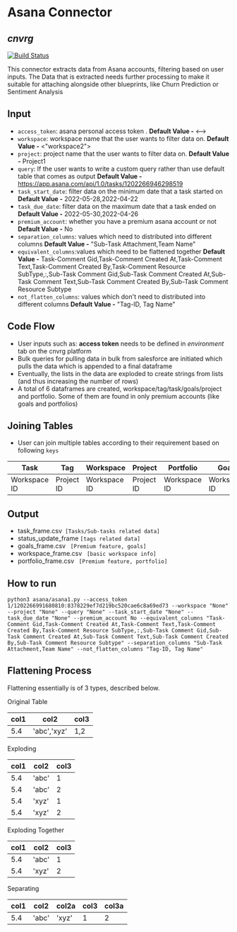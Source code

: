 # Asana Connector
## _cnvrg_

[![Build Status](https://travis-ci.org/joemccann/dillinger.svg?branch=master)](https://travis-ci.org/joemccann/dillinger)

This connector extracts data from Asana accounts, filtering based on user inputs. The Data that is extracted needs further processing to make it suitable for attaching alongside other blueprints, like Churn Prediction or Sentiment Analysis

## Input
- `access_token`: asana personal access token .
    **Default Value -** <-->
- `workspace`: workspace name that the user wants to filter data on.
    **Default Value -** <"workspace2">
- `project`: project name that the user wants to filter data on.
    **Default Value -** Project1
-	`query`: If the user wants to write a custom query rather than use default table that comes as output
    **Default Value -** https://app.asana.com/api/1.0/tasks/1202266946298519
-	`task_start_date`: filter data on the minimum date that a task started on
    **Default Value -** 2022-05-28,2022-04-22
-	`task_due_date`: filter data on the maximum date that a task ended on
    **Default Value -** 2022-05-30,2022-04-26
-   `premium_account`: whether you have a premium asana account or not
    **Default Value -** No
-   `separation_columns`: values which need to distributed into different columns
    **Default Value -** "Sub-Task Attachment,Team Name"
-   `equivalent_columns`:values which need to be flattened together
    **Default Value -** Task-Comment Gid,Task-Comment Created At,Task-Comment Text,Task-Comment Created By,Task-Comment Resource SubType,:,Sub-Task Comment Gid,Sub-Task Comment Created At,Sub-Task Comment Text,Sub-Task Comment Created By,Sub-Task Comment Resource Subtype
-   `not_flatten_columns`: values which don't need to distributed into different columns
    **Default Value -** "Tag-ID, Tag Name"
    

## Code Flow
- User inputs such as: **access token** needs to be defined in _environment_  tab on the cnvrg platform
- Bulk queries for pulling data in bulk from salesforce are initiated which pulls the data which is appended to a final dataframe
- Eventually, the lists in the data are exploded to create strings from lists (and thus increasing the number of rows)
- A total of 6 dataframes are created, workspace/tag/task/goals/project and portfolio. Some of them are found in only premium accounts (like goals and portfolios)
## Joining Tables
- User can join multiple tables according to their requirement based on following `keys`

|Task |Tag |Workspace |Project |Portfolio| Goals
|---|---|---|---|---|---|
|Workspace ID |Project ID |Workspace ID |Project ID |Workspace ID|Workspace ID 

## Output
-   task_frame.csv` [Tasks/Sub-tasks related data]`
-	status_update_frame `[tags related data]`
-   goals_frame.csv ` [Premium feature, goals]`
-   workspace_frame.csv ` [basic workspace info]`
-   portfolio_frame.csv ` [Premium feature, portfolio]`

## How to run
```
python3 asana/asana1.py --access_token 1/1202266991680810:8378229ef7d219bc520cae6c8a69ed73 --workspace "None" --project "None" --query "None" --task_start_date "None" --task_due_date "None" --premium_account No --equivalent_columns "Task-Comment Gid,Task-Comment Created At,Task-Comment Text,Task-Comment Created By,Task-Comment Resource SubType,:,Sub-Task Comment Gid,Sub-Task Comment Created At,Sub-Task Comment Text,Sub-Task Comment Created By,Sub-Task Comment Resource Subtype" --separation_columns "Sub-Task Attachment,Team Name" --not_flatten_columns "Tag-ID, Tag Name" 
```
## Flattening Process
Flattening essentially is of 3 types, described below.

Original Table

| col1 | col2 | col3 |
|-|-|-|
|5.4|'abc','xyz'|1,2|

Exploding

| col1 | col2 | col3 |
|-|-|-|
| 5.4 | 'abc' | 1 |
| 5.4 |'abc' | 2 |
| 5.4 | 'xyz' | 1 |
| 5.4 | 'xyz' | 2 |

Exploding Together

| col1 | col2 | col3 |
|-|-|-|
|5.4|'abc'|1|
|5.4|'xyz'|2|

Separating

| col1 | col2 | col2a | col3 | col3a |
|-|-|-|-|-|
|5.4|'abc'|'xyz'| 1 | 2 |
